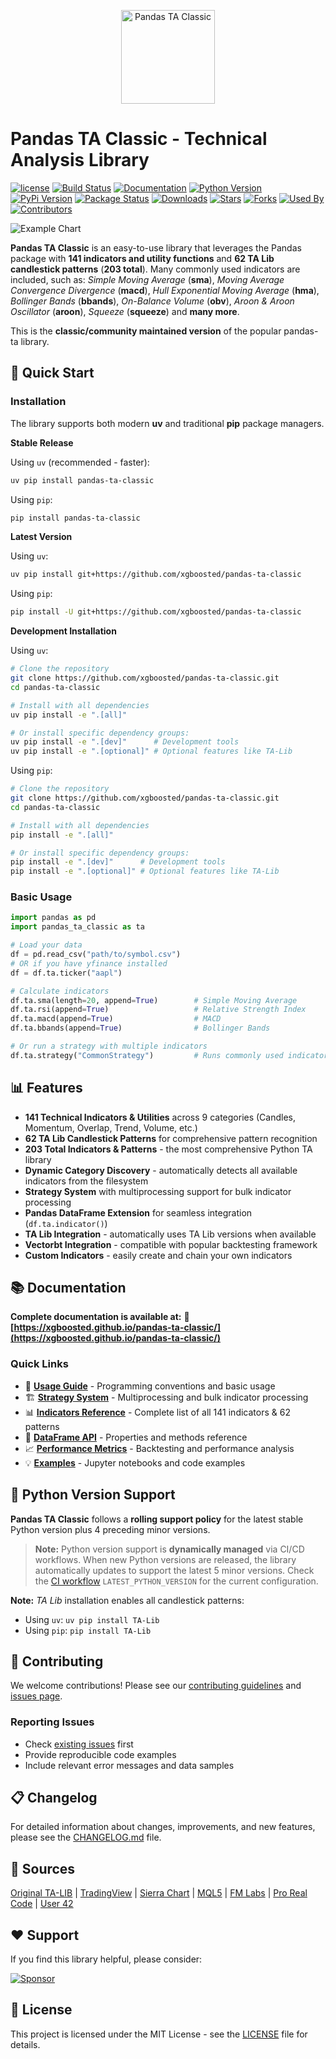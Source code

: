 <p align="center">
  <a href="https://github.com/xgboosted/pandas-ta-classic">
    <img src="images/logo.png" width="150" height="150" alt="Pandas TA Classic">
  </a>
</p>

# Pandas TA Classic - Technical Analysis Library

[![license](https://img.shields.io/github/license/xgboosted/pandas-ta-classic)](#license)
[![Build Status](https://github.com/xgboosted/pandas-ta-classic/workflows/CI/badge.svg)](https://github.com/xgboosted/pandas-ta-classic/actions)
[![Documentation](https://img.shields.io/badge/docs-GitHub%20Pages-blue)](https://xgboosted.github.io/pandas-ta-classic/)
[![Python Version](https://img.shields.io/pypi/pyversions/pandas-ta-classic?style=flat)](https://pypi.org/project/pandas-ta-classic/)
[![PyPi Version](https://img.shields.io/pypi/v/pandas-ta-classic?style=flat)](https://pypi.org/project/pandas-ta-classic/)
[![Package Status](https://img.shields.io/pypi/status/pandas-ta-classic?style=flat)](https://pypi.org/project/pandas-ta-classic/)
[![Downloads](https://img.shields.io/pypi/dm/pandas-ta-classic?style=flat)](https://pypistats.org/packages/pandas-ta-classic)
[![Stars](https://img.shields.io/github/stars/xgboosted/pandas-ta-classic?style=flat)](#stars)
[![Forks](https://img.shields.io/github/forks/xgboosted/pandas-ta-classic?style=flat)](#forks)
[![Used By](https://img.shields.io/badge/used_by-170-orange.svg?style=flat)](#usedby)
[![Contributors](https://img.shields.io/github/contributors/xgboosted/pandas-ta-classic?style=flat)](#contributors)

![Example Chart](/images/TA_Chart.png)

**Pandas TA Classic** is an easy-to-use library that leverages the Pandas package with **141 indicators and utility functions** and **62 TA Lib candlestick patterns** (**203 total**). Many commonly used indicators are included, such as: _Simple Moving Average_ (**sma**), _Moving Average Convergence Divergence_ (**macd**), _Hull Exponential Moving Average_ (**hma**), _Bollinger Bands_ (**bbands**), _On-Balance Volume_ (**obv**), _Aroon & Aroon Oscillator_ (**aroon**), _Squeeze_ (**squeeze**) and **many more**.

This is the **classic/community maintained version** of the popular pandas-ta library.

## 🚀 Quick Start

### Installation

The library supports both modern **uv** and traditional **pip** package managers.

**Stable Release**

Using `uv` (recommended - faster):
```bash
uv pip install pandas-ta-classic
```

Using `pip`:
```bash
pip install pandas-ta-classic
```

**Latest Version**

Using `uv`:
```bash
uv pip install git+https://github.com/xgboosted/pandas-ta-classic
```

Using `pip`:
```bash
pip install -U git+https://github.com/xgboosted/pandas-ta-classic
```

**Development Installation**

Using `uv`:
```bash
# Clone the repository
git clone https://github.com/xgboosted/pandas-ta-classic.git
cd pandas-ta-classic

# Install with all dependencies
uv pip install -e ".[all]"

# Or install specific dependency groups:
uv pip install -e ".[dev]"      # Development tools
uv pip install -e ".[optional]" # Optional features like TA-Lib
```

Using `pip`:
```bash
# Clone the repository
git clone https://github.com/xgboosted/pandas-ta-classic.git
cd pandas-ta-classic

# Install with all dependencies
pip install -e ".[all]"

# Or install specific dependency groups:
pip install -e ".[dev]"      # Development tools
pip install -e ".[optional]" # Optional features like TA-Lib
```

### Basic Usage

```python
import pandas as pd
import pandas_ta_classic as ta

# Load your data
df = pd.read_csv("path/to/symbol.csv")
# OR if you have yfinance installed
df = df.ta.ticker("aapl")

# Calculate indicators
df.ta.sma(length=20, append=True)        # Simple Moving Average
df.ta.rsi(append=True)                   # Relative Strength Index  
df.ta.macd(append=True)                  # MACD
df.ta.bbands(append=True)                # Bollinger Bands

# Or run a strategy with multiple indicators
df.ta.strategy("CommonStrategy")         # Runs commonly used indicators
```

## 📊 Features

- **141 Technical Indicators & Utilities** across 9 categories (Candles, Momentum, Overlap, Trend, Volume, etc.)
- **62 TA Lib Candlestick Patterns** for comprehensive pattern recognition
- **203 Total Indicators & Patterns** - the most comprehensive Python TA library
- **Dynamic Category Discovery** - automatically detects all available indicators from the filesystem
- **Strategy System** with multiprocessing support for bulk indicator processing
- **Pandas DataFrame Extension** for seamless integration (`df.ta.indicator()`)
- **TA Lib Integration** - automatically uses TA Lib versions when available
- **Vectorbt Integration** - compatible with popular backtesting framework
- **Custom Indicators** - easily create and chain your own indicators

## 📚 Documentation

**Complete documentation is available at:** 🔗 **[https://xgboosted.github.io/pandas-ta-classic/](https://xgboosted.github.io/pandas-ta-classic/)**

### Quick Links
- 📖 [**Usage Guide**](https://xgboosted.github.io/pandas-ta-classic/usage.html) - Programming conventions and basic usage
- 🏗️ [**Strategy System**](https://xgboosted.github.io/pandas-ta-classic/strategies.html) - Multiprocessing and bulk indicator processing  
- 📊 [**Indicators Reference**](https://xgboosted.github.io/pandas-ta-classic/indicators.html) - Complete list of all 141 indicators & 62 patterns
- 🔧 [**DataFrame API**](https://xgboosted.github.io/pandas-ta-classic/dataframe_api.html) - Properties and methods reference
- 📈 [**Performance Metrics**](https://xgboosted.github.io/pandas-ta-classic/performance.html) - Backtesting and performance analysis
- 💡 [**Examples**](https://github.com/xgboosted/pandas-ta-classic/tree/main/examples) - Jupyter notebooks and code examples

## 🐍 Python Version Support

**Pandas TA Classic** follows a **rolling support policy** for the latest stable Python version plus 4 preceding minor versions.

> **Note:** Python version support is **dynamically managed** via CI/CD workflows. When new Python versions are released, the library automatically updates to support the latest 5 minor versions. Check the [CI workflow](.github/workflows/ci.yml) `LATEST_PYTHON_VERSION` for the current configuration.

**Note:** _TA Lib_ installation enables all candlestick patterns:
- Using `uv`: `uv pip install TA-Lib`
- Using `pip`: `pip install TA-Lib`

## 🤝 Contributing

We welcome contributions! Please see our [contributing guidelines](https://github.com/xgboosted/pandas-ta-classic/blob/main/CONTRIBUTING.md) and [issues page](https://github.com/xgboosted/pandas-ta-classic/issues).

### Reporting Issues
- Check [existing issues](https://github.com/xgboosted/pandas-ta-classic/issues) first
- Provide reproducible code examples  
- Include relevant error messages and data samples

## 📋 Changelog

For detailed information about changes, improvements, and new features, please see the [CHANGELOG.md](CHANGELOG.md) file.

## 🔗 Sources

[Original TA-LIB](http://ta-lib.org/) | [TradingView](http://www.tradingview.com) | [Sierra Chart](https://search.sierrachart.com/?Query=indicators&submitted=true) | [MQL5](https://www.mql5.com) | [FM Labs](https://www.fmlabs.com/reference/default.htm) | [Pro Real Code](https://www.prorealcode.com/prorealtime-indicators) | [User 42](https://user42.tuxfamily.org/chart/manual/index.html)

## ❤️ Support

If you find this library helpful, please consider:

[![Sponsor](https://img.shields.io/static/v1?label=Sponsor&message=%E2%9D%A4&logo=GitHub&color=%23fe8e86)](https://github.com/sponsors/xgboosted)

## 📄 License

This project is licensed under the MIT License - see the [LICENSE](LICENSE) file for details.